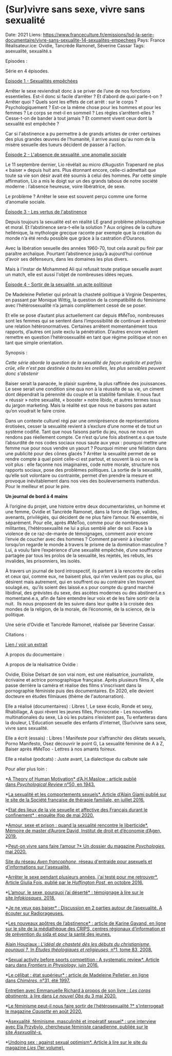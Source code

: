 # (Sur)vivre sans sexe, vivre sans sexualité

Date: 2021
Liens: https://www.franceculture.fr/emissions/lsd-la-serie-documentaire/vivre-sans-sexualite-14-sexualites-empechees
Pays: France
Réalisateur.ice: Ovidie, Tancrède Ramonet, Séverine Cassar
Tags: asexualité, sexualité.s

Episodes : 

Série en 4 épisodes. 

[Épisode 1 - Sexualités empêchées](https://www.franceculture.fr/emissions/lsd-la-serie-documentaire/vivre-sans-sexualite-14-sexualites-empechees)

Arrêter le sexe reviendrait donc à se priver de l’une de nos fonctions essentielles. Est-il donc si facile d’arrêter ? Et d’abord de quoi parle-t-on ? Arrêter quoi ? Quels sont les effets de cet arrêt : sur le corps ? Psychologiquement ? Est-ce la même chose pour les hommes et pour les femmes ? Le corps se met-il en sommeil ? Les règles s’arrêtent-elles ? Cesse-t-on de bander à tout jamais ? Et comment vivent ceux dont la sexualité est empêchée ?

Car si l'abstinence a pu permettre à de grands artistes de créer certaines des plus grandes œuvres de l'humanité, il arrive aussi qu'au nom de la misère sexuelle des tueurs décident de passer à l'action.

[Épisode 2 - L'absence de sexualité, une anomalie sociale](https://www.franceculture.fr/emissions/lsd-la-serie-documentaire/vivre-sans-sexualite-24-labsence-de-sexualite-une-anomalie-sociale)

Le 11 septembre dernier, Lio révélait au micro d’Augustin Trapenard ne plus « baiser » depuis huit ans. Plus étonnant encore, celle-ci admettait que toute sa vie son désir avait été soumis à celui des hommes. Par cette simple affirmation, Lio a mis le doigt sur un des grands tabous de notre société moderne : l’absence heureuse, voire libératrice, de sexe.

Le problème ? Arrêter le sexe est souvent perçu comme une forme d’anomalie sociale.

[Épisode 3 - Les vertus de l'abstinence](https://www.franceculture.fr/emissions/lsd-la-serie-documentaire/vivre-sans-sexualite-34-les-vertus-de-labstinence)

Depuis toujours la sexualité est en réalité LE grand problème philosophique et moral. Et l’abstinence sera-t-elle la solution ? Aux origines de la culture hellénique, la mythologie grecque raconte par exemple que la création du monde n’a été rendu possible que grâce à la castration d’Ouranos.

Avec la libération sexuelle des années 1960-70, tout cela aurait pu finir par paraître archaïque. Pourtant l’abstinence jusqu’à aujourd’hui continue d’avoir ses défenseurs, dans les domaines les plus divers.

Mais à l'instar de Mohammed Ali qui refusait toute pratique sexuelle avant un match, elle est aussi l'objet de nombreuses idées reçues.

[Épisode 4 - Sortir de la sexualité, un acte politique](https://www.franceculture.fr/emissions/lsd-la-serie-documentaire/vivre-sans-sexualite-44-sortir-de-la-sexualite-un-acte-politique)

De Madeleine Pelletier qui prônait la chasteté politique à Virginie Despentes, en passant par Monique Wittig, la question de la compatibilité du féminisme avec l’hétérosexualité n’a jamais complètement cessé de se poser.

Et elle se pose d’autant plus actuellement car depuis #MeToo, nombreuses sont les femmes qui se sentent dans l’impossibilité de continuer à entretenir une relation hétéronormatives. Certaines arrêtent momentanément tous rapports, d’autres ont juste exclu la pénétration. D’autres encore veulent remettre en question l’hétérosexualité en tant que régime politique et non en tant que simple orientation.

Synopsis : 

*Cette série aborde la question de la sexualité de façon explicite et parfois crûe, elle n'est pas destinée à toutes les oreilles, les plus sensibles peuvent donc s'abstenir*

Baiser serait la panacée, le plaisir suprême, la plus raffinée des jouissances. Le sexe serait une condition sine qua non à la réussite de sa vie, un ciment dont dépendrait la pérennité du couple et la stabilité familiale. Il nous faut « réussir » notre sexualité, « booster » notre libido, et autres termes issus du jargon marketing. Mais la réalité est que nous ne baisons pas autant qu’on voudrait le faire croire.

Dans un contexte culturel régi par une omniprésence de représentations érotisées, cesser la sexualité revient à s’exclure d’une norme et de tout un système codifié. Tant que nous faisons partie du jeu, nous ne nous en rendons pas réellement compte. Ce n’est qu’une fois abstinent.e.s que toute l’absurdité de nos codes sociaux nous saute aux yeux : pourquoi mettre une femme nue pour nous vendre un yaourt ? Pourquoi mimer une fellation dans une publicité pour des cônes glacés ? Arrêter la sexualité permet de se rendre compte à quel point celle-ci est partout, et souvent là où on ne la voit plus : elle façonne nos imaginaires, code notre morale, structure nos rapports sociaux, pose des problèmes politiques. La sortie de la sexualité, qu’elle soit volontaire ou contrainte, permet d’en prendre la mesure et provoque inévitablement dans nos vies des bouleversements inattendus. Pour le meilleur et pour le pire.

**Un journal de bord à 4 mains**

À l’origine du projet, une histoire entre deux documentaristes, un homme et une femme, Ovidie et Tancrède Ramonet, dans la force de l’âge, valides, avenants, privilégiés, qui décident de ne plus faire l’amour. Ni ensemble, ni séparément. Pour elle, après #MeToo, comme pour de nombreuses militantes, l’hétérosexualité ne lui a plus semblé aller de soi. Face à la violence de ce raz-de-marée de témoignages, comment avoir encore l’envie de coucher avec des hommes ? Comment parvenir à s’exciter lorsqu’on regarde le monde à travers le prisme de la domination masculine ? Lui, a voulu faire l’expérience d’une sexualité empêchée, d’une souffrance partagée par tous les prolos de la sexualité, les rejetés, les rebuts, les invalides, les prisonniers, les isolés.

À travers un journal de bord introspectif, ils partent à la rencontre de celles et ceux qui, comme eux, ne baisent plus, qui n’en veulent pas ou plus, qui désirent mais autrement, qui en souffrent ou au contraire s’en trouvent soulagé.es,  qu’ils soient des laissé.e.s pour compte du grand marché libidinal, des grévistes du sexe, des ascètes modernes ou des abstinent.e.s momentané.e.s, afin de faire entendre leur voix et de les faire sortir de la nuit.  Ils nous proposent de les suivre dans leur quête à la croisée des mondes de la religion, de la morale, de l’économie, de la science, de la politique.

Une série d’Ovidie et Tancrède Ramonet, réalisée par Séverine Cassar. 

Citations : 

[Lien / voir un extrait](https://www.franceculture.fr/emissions/lsd-la-serie-documentaire/vivre-sans-sexualite-14-sexualites-empechees) 

A propos du documentaire : 

A propos de la réalisatrice Ovidie :

Ovidie, Eloïse Delsart de son vrai nom, est une réalisatrice, journaliste, écrivaine et actrice pornographique française. Après plusieurs films X, elle passe derrière la caméra et réalise des films s'inscrivant dans la pornographie féministe puis des documentaires. En 2020, elle devient docteure en études filmiaues (thème de l'autonarration). 

Elle a réalisé (documentaires) : Libres !, Le sexe écolo, Ronde et sexy, Rhabillage, A quoi rêvent les jeunes filles, Pornocratie - Les nouvelles multinationales du sexe, Là où les putains n’existent pas, Tu enfanteras dans la douleur, L’Education sexuelle des enfants d’internet, (Sur)vivre sans sexe, vivre sans sexualité.

Elle a écrit (essais) : Libres ! Manifeste pour s’affranchir des diktats sexuels, Porno Manifesto, Osez découvrir le point G, La sexualité féminine de A à Z, Baiser après #MeToo - Lettres à nos amants foireux. 

Elle a réalisé (podcats) : Juste avant, La dialectique du calbute sale 

Pour aller plus loin : 

*[A Theory of Human Motivation* d’A.H.Maslow : article publié dans *Psychological Review* n°50, en 1943.](http://psychclassics.yorku.ca/Maslow/motivation.htm)

*[La sexualité et les comportements sexuels*. Article d’Alain Giami publié sur le site de la Société française de thérapie familiale, en juillet 2016.](http://www.sftf.net/wp-content/uploads/2016/07/GIAMI-A-La-sexualit%C3%A9-et-les-comportements-sexuels.pdf)

*[Etat des lieux de la vie sexuelle et affective des Français durant le confinement* : enquête Ifop de mai 2020.](https://www.ifop.com/publication/etat-des-lieux-de-la-vie-sexuelle-et-affective-des-francais-durant-le-confinement/)

*[Amour, sexe et prison : quand la sexualité rencontre le liberticide*. Mémoire de master d’Aurore David, Institut de droit et d’économie d’Agen, 2019.](http://www.enap.justice.fr/sites/default/files/memoire_master2_david.pdf)

*[Peut-on vivre sans faire l’amour ?* Un dossier du magazine *Psychologies*, mai 2020.](https://www.psychologies.com/Couple/Sexualite/Desir/Articles-et-Dossiers/Peut-on-vivre-sans-faire-l-amour)

[Site du réseau *Aven francophone*, réseau d'entraide pour asexuels et d'informations sur l'asexualité.](https://fr.asexuality.org/)

*[Arrêter le sexe pendant plusieurs années, j'ai testé pour me retrouver*. Article Giulia Fois, publié par le *Huffington Post*, en octobre 2016.](https://www.huffingtonpost.fr/2016/09/25/arreter-sexe_n_12151036.html)

*[L’amour, le sexe, pourquoi j’ai déserté* : témoignage à lire sur le site *Infokiosques*, 2018.](https://infokiosques.net/lire.php?id_article=1510)

*[Je ne veux pas baiser* : Discussion en 2 parties autour de l’asexualité. A écouter sur Radiorageuses.](http://radiorageuses.net/spip.php?article992)

*[Les nouveaux apôtres de l’abstinence* : article de Karine Gavand, en ligne sur le site de la médiathèque des CRIPS, centres régionaux d’information et de prévention du sida et pour la santé des jeunes.](http://mediatheque.lecrips.net/docs/PDF_GED/S57004.pdf)

[Alain Houziaux : *L'idéal de chasteté dès les débuts du christianisme, pourquoi ?*, In *Études théologiques et religieuses*, n°1, tome 83, 2008.](https://bit.ly/3uFhS67)

*[Sexual activity before sports competition : A systematic review*. Article paru dans *Frontiers in Physiology,* juin 2016.](https://www.frontiersin.org/articles/10.3389/fphys.2016.00246/full)

*[Le célibat : état supérieur* : article de Madeleine Pelletier, en ligne dans *Chimères*, n°31, été 1997.](https://www.persee.fr/doc/chime_0986-6035_1997_num_31_1_2164)

[Entretien avec Emmanuelle Richard à propos de son livre : *Les corps abstinents*, à lire dans *Le nouvel Obs* du 3 mai 2020.](https://www.nouvelobs.com/bibliobs/20200503.OBS28300/emmanuelle-richard-tout-le-monde-est-concerne-par-l-abstinence-sexuelle.html)

*[Le féminisme peut-il nous faire sortir de l’hétérosexualité ?* s’interrogeait le magazine *Causette* en août 2020.](https://www.causette.fr/en-prive/amours/le-feminisme-peut-il-nous-faire-sortir-de-lheterosexualite)

*[Asexualité, féminisme, masculinité et impératif sexuel* : une interview avec Ela Przybylo, chercheuse féministe canadienne, publiée sur le site *Asexualité-s.*](https://asexualite.wordpress.com/2013/11/19/asexualite-feminisme-masculinite-et-imperatif-sexuel-une-interview-avec-ela-przybylo/)

*[Undoing sex : against sexual optimism*. Article à lire sur le site du magazine *Lies* (1er volume).](http://www.liesjournal.net/volume1-02-undoingsex.html)